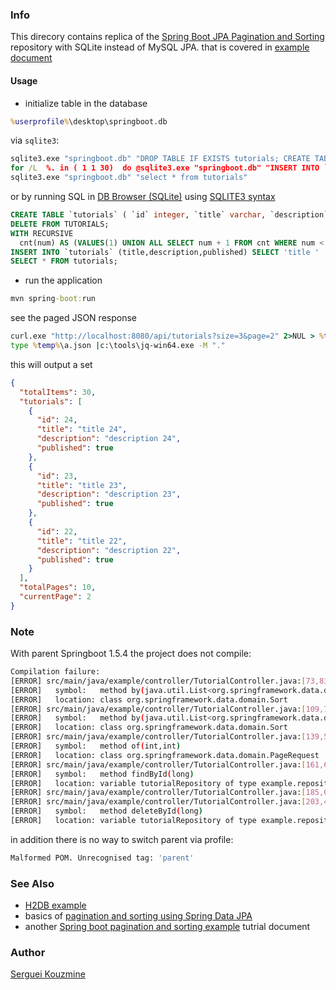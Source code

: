﻿### Info

This direcory contains replica of the [Spring Boot JPA Pagination and Sorting](https://github.com/bezkoder/spring-boot-jpa-paging-sorting) repository with SQLite instead of MySQL JPA.
that  is covered in [example document](https://bezkoder.com/spring-boot-pagination-sorting-example/)


#### Usage

* initialize table in the database
```cmd
%userprofile%\desktop\springboot.db
```
via `sqlite3`:
```cmd
sqlite3.exe "springboot.db" "DROP TABLE IF EXISTS tutorials; CREATE TABLE `tutorials` (`id` integer,`title` varchar,`description` varchar,`published` integer, PRIMARY KEY(`id`));"
for /L  %. in ( 1 1 30)  do @sqlite3.exe "springboot.db" "INSERT INTO `tutorials` (title,description,published) VALUES( 'title %.' ,	'description %.' ,1 );"
sqlite3.exe "springboot.db" "select * from tutorials"
```
or by running SQL in [DB Browser (SQLite)](https://sqlitebrowser.org/) using [SQLITE3 syntax](https://sqlite.org/lang_with.html)
```sql
CREATE TABLE `tutorials` ( `id`	integer, `title` varchar, `description` varchar, `published` integer, PRIMARY KEY(`id`));
DELETE FROM TUTORIALS;
WITH RECURSIVE
  cnt(num) AS (VALUES(1) UNION ALL SELECT num + 1 FROM cnt WHERE num < 30)
INSERT INTO `tutorials` (title,description,published) SELECT 'title ' || num ,  'description ' || num , num FROM cnt ;
SELECT * FROM tutorials;
```
* run the application
```cmd
mvn spring-boot:run
```
see the paged JSON response
```cmd
curl.exe "http://localhost:8080/api/tutorials?size=3&page=2" 2>NUL > %temp%\a.json
type %temp%\a.json |c:\tools\jq-win64.exe -M "."
```
this will output a set
```json
{
  "totalItems": 30,
  "tutorials": [
    {
      "id": 24,
      "title": "title 24",
      "description": "description 24",
      "published": true
    },
    {
      "id": 23,
      "title": "title 23",
      "description": "description 23",
      "published": true
    },
    {
      "id": 22,
      "title": "title 22",
      "description": "description 22",
      "published": true
    }
  ],
  "totalPages": 10,
  "currentPage": 2
}
```
### Note

With parent Springboot 1.5.4 the project does not compile:
```sh
Compilation failure:
[ERROR] src/main/java/example/controller/TutorialController.java:[73,83] cannot find symbol
[ERROR]   symbol:   method by(java.util.List<org.springframework.data.domain.Sort.Order>)
[ERROR]   location: class org.springframework.data.domain.Sort
[ERROR] src/main/java/example/controller/TutorialController.java:[109,78] cannot find symbol
[ERROR]   symbol:   method by(java.util.List<org.springframework.data.domain.Sort.Order>)
[ERROR]   location: class org.springframework.data.domain.Sort
[ERROR] src/main/java/example/controller/TutorialController.java:[139,54] cannot find symbol
[ERROR]   symbol:   method of(int,int)
[ERROR]   location: class org.springframework.data.domain.PageRequest
[ERROR] src/main/java/example/controller/TutorialController.java:[161,69] cannot find symbol
[ERROR]   symbol:   method findById(long)
[ERROR]   location: variable tutorialRepository of type example.repository.TutorialRepository
[ERROR] src/main/java/example/controller/TutorialController.java:[185,69] cannot find symbol
[ERROR] src/main/java/example/controller/TutorialController.java:[203,43] cannot find symbol
[ERROR]   symbol:   method deleteById(long)
[ERROR]   location: variable tutorialRepository of type example.repository.TutorialRepository
```
in addition there is no way to switch parent via profile:
```sh
Malformed POM. Unrecognised tag: 'parent'
```
### See Also

  * [H2DB example](https://reflectoring.io/spring-boot-paging/)
  * basics of [pagination and sorting using Spring Data JPA](https://www.baeldung.com/spring-data-jpa-pagination-sorting)
  * another [Spring boot pagination and sorting example](https://howtodoinjava.com/spring-boot2/pagination-sorting-example/) tutrial document

### Author
[Serguei Kouzmine](kouzmine_serguei@yahoo.com)
